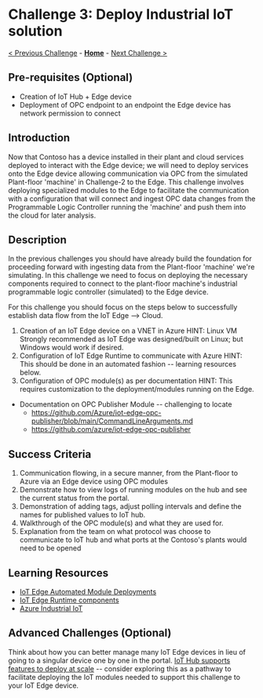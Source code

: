 # Challenge 3: Deploy Industrial IoT solution

[< Previous Challenge](./Challenge-02.md) - **[Home](../README.md)** - [Next Challenge >](./Challenge-04.md)

## Pre-requisites (Optional)
+ Creation of IoT Hub + Edge device
+ Deployment of OPC endpoint to an endpoint the Edge device has network permission to connect


## Introduction
Now that Contoso has a device installed in their plant and cloud services deployed to interact with the Edge device; we will need to deploy services onto the Edge device allowing communication via OPC from the simulated Plant-floor 'machine' in Challenge-2 to the Edge.  This challenge involves deploying specialized modules to the Edge to facilitate the communication with a configuration that will connect and ingest OPC data changes from the Programmable Logic Controller running the 'machine' and push them into the cloud for later analysis.

## Description
In the previous challenges you should have already build the foundation for proceeding forward with ingesting data from the Plant-floor 'machine' we're simulating.  In this challenge we need to focus on deploying the necessary components required to connect to the plant-floor machine's industrial programmable logic controller (simulated) to the Edge device.  

For this challenge you should focus on the steps below to successfully establish data flow from the IoT Edge --> Cloud.

1. Creation of an IoT Edge device on a VNET in Azure HINT: Linux VM Strongly recommended as IoT Edge was designed/built on Linux; but Windows would work if desired.
1. Configuration of IoT Edge Runtime to communicate with Azure HINT: This should be done in an automated fashion -- learning resources below.
1. Configuration of OPC module(s) as per documentation HINT: This requires customization to the deployment/modules running on the Edge.
 + Documentation on OPC Publisher Module -- challenging to locate
    - https://github.com/Azure/iot-edge-opc-publisher/blob/main/CommandLineArguments.md
    - https://github.com/azure/iot-edge-opc-publisher


## Success Criteria
1. Communication flowing, in a secure manner, from the Plant-floor to Azure via an Edge device using OPC modules
1. Demonstrate how to view logs of running modules on the hub and see the current status from the portal.
1. Demonstration of adding tags, adjust polling intervals and define the names for published values to IoT hub.
1. Walkthrough of the OPC module(s) and what they are used for.
1. Explanation from the team on what protocol was choose to communicate to IoT hub and what ports at the Contoso's plants would need to be opened


## Learning Resources
* [IoT Edge Automated Module Deployments](https://docs.microsoft.com/en-us/azure/iot-edge/module-deployment-monitoring?view=iotedge-2018-06)
* [IoT Edge Runtime components ](https://docs.microsoft.com/en-us/azure/iot-edge/how-to-install-iot-edge?view=iotedge-2018-06&tabs=windows)
* [Azure Industrial IoT](https://azure.github.io/Industrial-IoT/)

## Advanced Challenges (Optional)
Think about how you can better manage many IoT Edge devices in lieu of going to a singular device one by one in the portal.  [IoT Hub supports features to deploy at scale](https://docs.microsoft.com/en-us/azure/iot-edge/how-to-deploy-at-scale?view=iotedge-2018-06) -- consider exploring this as a pathway to facilitate deploying the IoT modules needed to support this challenge to your IoT Edge device.